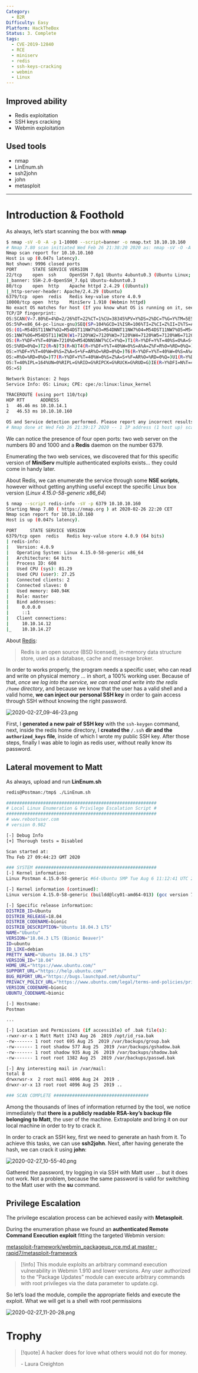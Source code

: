 ```yaml
---
Category:
  - B2R
Difficulty: Easy
Platform: HackTheBox
Status: 3. Complete
tags:
  - CVE-2019-12840
  - RCE
  - miniserv
  - redis
  - ssh-keys-cracking
  - webmin
  - Linux
---
```

## Improved ability

- Redis exploitation
- SSH keys cracking
- Webmin exploitation

## Used tools

- nmap
- LinEnum.sh
- ssh2john
- john
- metasploit

---

# Introduction & Foothold

As always, let’s start scanning the box with **nmap**

```bash
$ nmap -sV -O -A -p 1-10000 --script=banner -o nmap.txt 10.10.10.160
# Nmap 7.80 scan initiated Wed Feb 26 21:38:20 2020 as: nmap -sV -O -A -p 1-10000 --script=banner -o nmap.txt 10.10.10.160
Nmap scan report for 10.10.10.160
Host is up (0.047s latency).
Not shown: 9996 closed ports
PORT      STATE SERVICE VERSION
22/tcp    open  ssh     OpenSSH 7.6p1 Ubuntu 4ubuntu0.3 (Ubuntu Linux; protocol 2.0)
|_banner: SSH-2.0-OpenSSH_7.6p1 Ubuntu-4ubuntu0.3
80/tcp    open  http    Apache httpd 2.4.29 ((Ubuntu))
|_http-server-header: Apache/2.4.29 (Ubuntu)
6379/tcp  open  redis   Redis key-value store 4.0.9
10000/tcp open  http    MiniServ 1.910 (Webmin httpd)
No exact OS matches for host (If you know what OS is running on it, see https://nmap.org/submit/ ).
TCP/IP fingerprint:
OS:SCAN(V=7.80%E=4%D=2/26%OT=22%CT=1%CU=38345%PV=Y%DS=2%DC=T%G=Y%TM=5E56D77
OS:5%P=x86_64-pc-linux-gnu)SEQ(SP=104%GCD=1%ISR=106%TI=Z%CI=Z%II=I%TS=A)OPS
OS:(O1=M54DST11NW7%O2=M54DST11NW7%O3=M54DNNT11NW7%O4=M54DST11NW7%O5=M54DST1
OS:1NW7%O6=M54DST11)WIN(W1=7120%W2=7120%W3=7120%W4=7120%W5=7120%W6=7120)ECN
OS:(R=Y%DF=Y%T=40%W=7210%O=M54DNNSNW7%CC=Y%Q=)T1(R=Y%DF=Y%T=40%S=O%A=S+%F=A
OS:S%RD=0%Q=)T2(R=N)T3(R=N)T4(R=Y%DF=Y%T=40%W=0%S=A%A=Z%F=R%O=%RD=0%Q=)T5(R
OS:=Y%DF=Y%T=40%W=0%S=Z%A=S+%F=AR%O=%RD=0%Q=)T6(R=Y%DF=Y%T=40%W=0%S=A%A=Z%F
OS:=R%O=%RD=0%Q=)T7(R=Y%DF=Y%T=40%W=0%S=Z%A=S+%F=AR%O=%RD=0%Q=)U1(R=Y%DF=N%
OS:T=40%IPL=164%UN=0%RIPL=G%RID=G%RIPCK=G%RUCK=G%RUD=G)IE(R=Y%DFI=N%T=40%CD
OS:=S)

Network Distance: 2 hops
Service Info: OS: Linux; CPE: cpe:/o:linux:linux_kernel

TRACEROUTE (using port 110/tcp)
HOP RTT      ADDRESS
1   46.46 ms 10.10.14.1
2   46.53 ms 10.10.10.160

OS and Service detection performed. Please report any incorrect results at https://nmap.org/submit/ .
# Nmap done at Wed Feb 26 21:39:17 2020 -- 1 IP address (1 host up) scanned in 57.09 seconds
```

We can notice the presence of four open ports: two web server on the numbers 80 and 1000 and a **Redis** daemon on the number 6379.

Enumerating the two web services, we discovered that for this specific version of **MiniServ** multiple authenticated exploits exists… they could come in handy later.

About Redis, we can enumerate the service through some **NSE scripts**, however without getting anything useful except the specific Linux box version (*Linux 4.15.0-58-generic x86_64*)

```bash
$ nmap --script redis-info -sV -p 6379 10.10.10.160
Starting Nmap 7.80 ( https://nmap.org ) at 2020-02-26 22:20 CET
Nmap scan report for 10.10.10.160
Host is up (0.047s latency).

PORT     STATE SERVICE VERSION
6379/tcp open  redis   Redis key-value store 4.0.9 (64 bits)
| redis-info:
|   Version: 4.0.9
|   Operating System: Linux 4.15.0-58-generic x86_64
|   Architecture: 64 bits
|   Process ID: 608
|   Used CPU (sys): 81.29
|   Used CPU (user): 27.25
|   Connected clients: 2
|   Connected slaves: 0
|   Used memory: 840.94K
|   Role: master
|   Bind addresses:
|     0.0.0.0
|     ::1
|   Client connections:
|     10.10.14.12
|_    10.10.14.27
```

About [Redis](https://redis.io/documentation):

> Redis is an open source (BSD licensed), in-memory data structure store, used as a database, cache and message broker.
> 

In order to works properly, the program needs a specific user, who can read and write on physical memory … in short, a 100% working user. Because of that, *once we log into the service, we can read and write into the redis `/home` directory*, and because we know that the user has a valid shell and a valid home, **we can inject our personal SSH key** in order to gain access through SSH without knowing the right password.

![2020-02-27_09-46-23.png](../../zzz_res/attachments/2020-02-27_09-46-23.png)

First, I **generated a new pair of SSH key** with the `ssh-keygen` command, next, inside the redis home directory, I **created the** `/.ssh` **dir and the `authorized_keys` file**, inside of which I wrote my public SSH key. After those steps, finally I was able to login as redis user, without really know its password.

## Lateral movement to Matt

As always, upload and run **LinEnum.sh**

```bash
redis@Postman:/tmp$ ./LinEnum.sh

#########################################################
# Local Linux Enumeration & Privilege Escalation Script #
#########################################################
# www.rebootuser.com
# version 0.982

[-] Debug Info
[+] Thorough tests = Disabled

Scan started at:
Thu Feb 27 09:44:23 GMT 2020

### SYSTEM ##############################################
[-] Kernel information:
Linux Postman 4.15.0-58-generic #64-Ubuntu SMP Tue Aug 6 11:12:41 UTC 2019 x86_64 x86_64 x86_64 GNU/Linux

[-] Kernel information (continued):
Linux version 4.15.0-58-generic (buildd@lcy01-amd64-013) (gcc version 7.4.0 (Ubuntu 7.4.0-1ubuntu1~18.04.1)) #64-Ubuntu SMP Tue Aug 6 11:12:41 UTC 2019

[-] Specific release information:
DISTRIB_ID=Ubuntu
DISTRIB_RELEASE=18.04
DISTRIB_CODENAME=bionic
DISTRIB_DESCRIPTION="Ubuntu 18.04.3 LTS"
NAME="Ubuntu"
VERSION="18.04.3 LTS (Bionic Beaver)"
ID=ubuntu
ID_LIKE=debian
PRETTY_NAME="Ubuntu 18.04.3 LTS"
VERSION_ID="18.04"
HOME_URL="https://www.ubuntu.com/"
SUPPORT_URL="https://help.ubuntu.com/"
BUG_REPORT_URL="https://bugs.launchpad.net/ubuntu/"
PRIVACY_POLICY_URL="https://www.ubuntu.com/legal/terms-and-policies/privacy-policy"
VERSION_CODENAME=bionic
UBUNTU_CODENAME=bionic

[-] Hostname:
Postman

...

[-] Location and Permissions (if accessible) of .bak file(s):
-rwxr-xr-x 1 Matt Matt 1743 Aug 26  2019 /opt/id_rsa.bak
-rw------- 1 root root 695 Aug 25  2019 /var/backups/group.bak
-rw------- 1 root shadow 577 Aug 25  2019 /var/backups/gshadow.bak
-rw------- 1 root shadow 935 Aug 26  2019 /var/backups/shadow.bak
-rw------- 1 root root 1382 Aug 25  2019 /var/backups/passwd.bak

[-] Any interesting mail in /var/mail:
total 8
drwxrwsr-x  2 root mail 4096 Aug 24  2019 .
drwxr-xr-x 13 root root 4096 Aug 25  2019 ..

### SCAN COMPLETE ####################################
```

Among the thousands of lines of information returned by the tool, we notice immediately that **there is a publicly readable RSA-key’s backup file belonging to Matt**, the user of the machine. Extrapolate and bring it on our local machine in order to try to crack it.

In order to crack an SSH key, first we need to generate an hash from it. To achieve this tasks, we can use **ssh2john**. Next, after having generate the hash, we can crack it using **john**:

![2020-02-27_10-55-40.png](../../zzz_res/attachments/2020-02-27_10-55-40.png)

Gathered the password, try logging in via SSH with Matt user … but it does not work. Not a problem, because the same password is valid for switching to the Matt user with the **su** command.

## Privilege Escalation

The privilege escalation process can be achieved easily with **Metasploit**.

During the enumeration phase we found an **authenticated Remote Command Execution exploit** fitting the targeted Webmin version:

[metasploit-framework/webmin_packageup_rce.md at master · rapid7/metasploit-framework](https://github.com/rapid7/metasploit-framework/blob/master/documentation/modules/exploit/linux/http/webmin_packageup_rce.md)

>[!info]
> This module exploits an arbitrary command execution vulnerability in Webmin 1.910 and lower versions. Any user authorized to the “Package Updates” module can execute arbitrary commands with root privileges via the data parameter to update.cgi.

So let’s load the module, compile the appropriate fields and execute the exploit. What we will get is a shell with root permissions

![2020-02-27_11-20-28.png](../../zzz_res/attachments/2020-02-27_11-20-28.png)

# Trophy

>[!quote]
>A hacker does for love what others would not do for money.
>
>\- Laura Creighton

